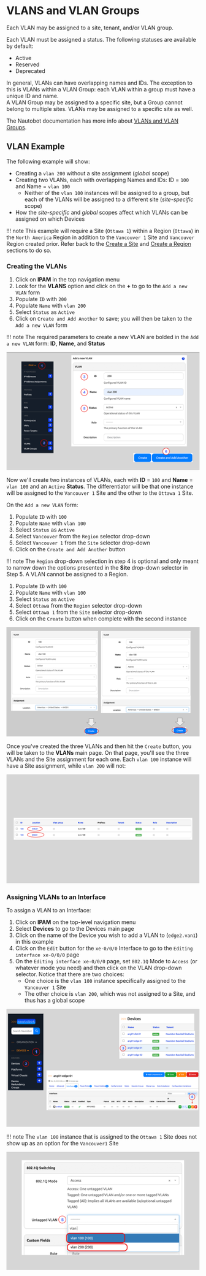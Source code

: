 # VLANS and VLAN Groups

Each VLAN may be assigned to a site, tenant, and/or VLAN group.

Each VLAN must be assigned a status. The following statuses are available by default:

* Active
* Reserved
* Deprecated

In general, VLANs can have overlapping names and IDs. The exception to this is VLANs within a VLAN Group: each VLAN within a group must have a unique ID and name.  
A VLAN Group may be assigned to a specific site, but a Group cannot belong to multiple sites. VLANs may be assigned to a specific site as well.

The Nautobot documentation has more info about [VLANs and VLAN Groups](../../core-data-model/ipam/vlan.md#vlans).

## VLAN Example

The following example will show:

* Creating a `vlan 200` without a site assignment (*global* scope)
* Creating two VLANs, each with overlapping Names and IDs: ID = `100` and Name = `vlan 100`
    * Neither of the `vlan 100` instances will be assigned to a group, but each of the VLANs will be assigned to a different site (*site-specific* scope)
* How the *site-specific* and *global* scopes affect which VLANs can be assigned on which Devices

!!! note
    This example will require a Site (`Ottawa 1`) within a Region (`Ottawa`) in the `North America` Region in addition to the `Vancouver 1` Site and `Vancouver` Region created prior.
    Refer back to the [Create a Site](creating-devices.md#create-a-site) and [Create a Region](regions.md#creating-regions) sections to do so.

### Creating the VLANs

1. Click on **IPAM** in the top navigation menu
2. Look for the **VLANS** option and click on the **+** to go to the `Add a new VLAN` form
3. Populate `ID` with `200`
4. Populate `Name` with `vlan 200`
5. Select `Status` as `Active`
6. Click on `Create and Add Another` to save; you will then be taken to the `Add a new VLAN` form

!!! note
    The required parameters to create a new VLAN are bolded in the `Add a new VLAN` form: **ID**, **Name**, and **Status**

![Create VLANs 1](../images/getting-started-nautobot-ui/22-create-vlans.png)

Now we'll create two instances of VLANs, each with **ID** = `100` and **Name** = `vlan 100` and an `Active` **Status**.
The differentiator will be that one instance will be assigned to the `Vancouver 1` Site and the other to the `Ottawa 1` Site.

On the `Add a new VLAN` form:

1. Populate `ID` with `100`
2. Populate `Name` with `vlan 100`
3. Select `Status` as `Active`
4. Select `Vancouver` from the `Region` selector drop-down
5. Select `Vancouver 1` from the `Site` selector drop-down
6. Click on the `Create and Add Another` button

!!! note
    The `Region` drop-down selection in step 4 is optional and only meant to narrow down the options presented in the **Site** drop-down selector in Step 5.
    A VLAN cannot be assigned to a Region.

1. Populate `ID` with `100`
2. Populate `Name` with `vlan 100`
3. Select `Status` as `Active`
4. Select `Ottawa` from the `Region` selector drop-down
5. Select `Ottawa 1` from the `Site` selector drop-down
6. Click on the `Create` button when complete with the second instance

![Create VLANs 2](../images/getting-started-nautobot-ui/23-create-vlans-2.png)

Once you've created the three VLANs and then hit the `Create` button, you will be taken to the **VLANs** main page. On that page,
you'll see the three VLANs and the Site assignment for each one. Each `vlan 100` instance will have a Site assignment, while
`vlan 200` will not:

![VLAN main page](../images/getting-started-nautobot-ui/24-vlan-main-page.png)

### Assigning VLANs to an Interface

To assign a VLAN to an Interface:

1. Click on **IPAM** on the top-level navigation menu
2. Select **Devices** to go to the Devices main page
3. Click on the name of the Device you wish to add a VLAN to (`edge2.van1`) in this example
4. Click on the `Edit` button for the `xe-0/0/0` Interface to go to the `Editing interface xe-0/0/0` page
5. On the `Editing interface xe-0/0/0` page, set `802.1Q` Mode to `Access` (or whatever mode you need) and then click on the VLAN drop-down selector. Notice that there are two choices:
    * One choice is the `vlan 100` instance specifically assigned to the `Vancouver 1` Site
    * The other choice is `vlan 200`, which was not assigned to a Site, and thus has a global scope

![Add VLAN to interface 1](../images/getting-started-nautobot-ui/25-add-vlan-to-interface.png)

!!! note
    The `vlan 100` instance that is assigned to the `Ottawa 1` Site does not show up as an option for the `Vancouver1` Site

![Add VLAN to interface 2](../images/getting-started-nautobot-ui/26-add-vlan-to-interface-2.png)
